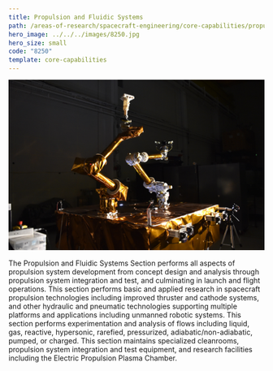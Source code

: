 ```yaml
---
title: Propulsion and Fluidic Systems
path: /areas-of-research/spacecraft-engineering/core-capabilities/propulsion-fluidic-systems
hero_image: ../../../images/8250.jpg
hero_size: small
code: "8250"
template: core-capabilities
---
```

![Robotic Apparatus](../../../images/cc-8232.jpg)

The Propulsion and Fluidic Systems Section performs all aspects of propulsion system development from concept design and analysis through propulsion system integration and test, and culminating in launch and flight operations. This section performs basic and applied research in spacecraft propulsion technologies including improved thruster and cathode systems, and other hydraulic and pneumatic technologies supporting multiple platforms and applications including unmanned robotic systems. This section performs experimentation and analysis of flows including liquid, gas, reactive, hypersonic, rarefied, pressurized, adiabatic/non-adiabatic, pumped, or charged. This section maintains specialized cleanrooms, propulsion system integration and test equipment, and research facilities including the Electric Propulsion Plasma Chamber.